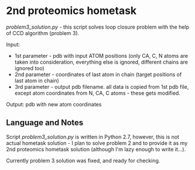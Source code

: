 2nd proteomics hometask
=======================
*problem3_solution.py* - this script solves loop closure problem with the help of CCD algorithm (problem 3).

Input:
- 1st parameter - pdb with input ATOM positions (only CA, C, N atoms are taken into consideration, everything else is ignored, different chains are ignored too)
- 2nd parameter - coordinates of last atom in chain (target positions of last atom in chain)
- 3rd parameter - output pdb filename. all data is copied from 1st pdb file, except atom coordinates from N, CA, C atoms - these gets modified.

Output: pdb with new atom coordinates

Language and Notes
------------------

Script *problem3_solution.py* is written in Python 2.7, however, this is not actual hometask solution - I plan to solve problem 2 and to provide it as my 2nd proteomics hometask solution (although I'm lazy enough to write it...).

Currently problem 3 solution was fixed, and ready for checking.
